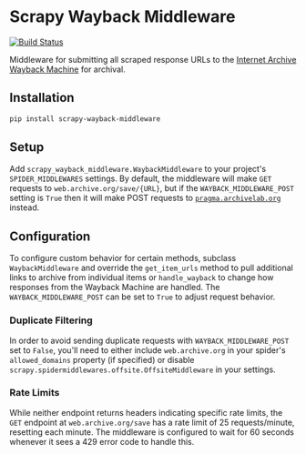 # Scrapy Wayback Middleware

[![Build Status](https://travis-ci.org/City-Bureau/scrapy-wayback-middleware.svg?branch=master)](https://travis-ci.org/City-Bureau/scrapy-wayback-middleware)

Middleware for submitting all scraped response URLs to the [Internet Archive Wayback Machine](https://archive.org/web/) for archival.

## Installation

```bash
pip install scrapy-wayback-middleware
```

## Setup

Add `scrapy_wayback_middleware.WaybackMiddleware` to your project's `SPIDER_MIDDLEWARES` settings. By default, the middleware will make `GET` requests to `web.archive.org/save/{URL}`, but if the `WAYBACK_MIDDLEWARE_POST` setting is `True` then it will make POST requests to [`pragma.archivelab.org`](https://archive.readme.io/docs/creating-a-snapshot) instead.

## Configuration

To configure custom behavior for certain methods, subclass `WaybackMiddleware` and override the `get_item_urls` method to pull additional links to archive from individual items or `handle_wayback` to change how responses from the Wayback Machine are handled. The `WAYBACK_MIDDLEWARE_POST` can be set to `True` to adjust request behavior.

### Duplicate Filtering

In order to avoid sending duplicate requests with `WAYBACK_MIDDLEWARE_POST` set to `False`, you'll need to either include `web.archive.org` in your spider's `allowed_domains` property (if specified) or disable `scrapy.spidermiddlewares.offsite.OffsiteMiddleware` in your settings.

### Rate Limits

While neither endpoint returns headers indicating specific rate limits, the `GET` endpoint at `web.archive.org/save` has a rate limit of 25 requests/minute, resetting each minute. The middleware is configured to wait for 60 seconds whenever it sees a 429 error code to handle this.
